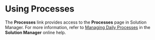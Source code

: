 # Using Processes

The **Processes** link provides access to the **Processes** page in
Solution Manager. For more information, refer to [Managing Daily Processes](../Solution-Manager/Managing-Daily-Processes.md)
 in the **Solution Manager** online help.
